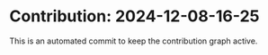 # Contribution: 2024-12-08-16-25
This is an automated commit to keep the contribution graph active.
